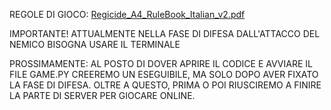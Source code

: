 REGOLE DI GIOCO:
[Regicide_A4_RuleBook_Italian_v2.pdf](https://github.com/Zucca-69/Gioco_bello/files/15263857/Regicide_A4_RuleBook_Italian_v2.pdf)


IMPORTANTE!
ATTUALMENTE NELLA FASE DI DIFESA DALL'ATTACCO DEL NEMICO BISOGNA USARE IL TERMINALE

PROSSIMAMENTE:
AL POSTO DI DOVER APRIRE IL CODICE E AVVIARE IL FILE GAME.PY CREEREMO UN ESEGUIBILE, MA SOLO DOPO AVER FIXATO LA FASE DI DIFESA.
OLTRE A QUESTO, PRIMA O POI RIUSCIREMO A FINIRE LA PARTE DI SERVER PER GIOCARE ONLINE.